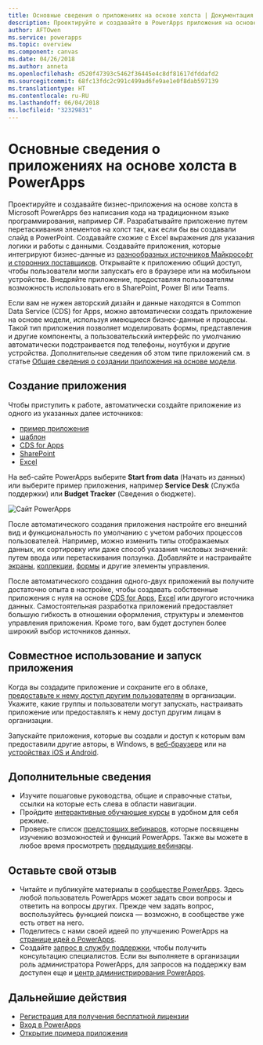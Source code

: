 ```yaml
---
title: Основные сведения о приложениях на основе холста | Документация Microsoft
description: Проектируйте и создавайте в PowerApps приложения на основе холста, чтобы пользователи могли управлять бизнес-данными в браузере или на своих мобильных устройствах.
author: AFTOwen
ms.service: powerapps
ms.topic: overview
ms.component: canvas
ms.date: 04/26/2018
ms.author: anneta
ms.openlocfilehash: d520f47393c5462f36445e4c8df81617dfddafd2
ms.sourcegitcommit: 68fc13fdc2c991c499ad6fe9ae1e0f8dab597139
ms.translationtype: HT
ms.contentlocale: ru-RU
ms.lasthandoff: 06/04/2018
ms.locfileid: "32329831"
---
```

# <a name="what-are-canvas-apps-in-powerapps"></a>Основные сведения о приложениях на основе холста в PowerApps
Проектируйте и создавайте бизнес-приложения на основе холста в Microsoft PowerApps без написания кода на традиционном языке программирования, например C#. Разрабатывайте приложение путем перетаскивания элементов на холст так, как если бы вы создавали слайд в PowerPoint. Создавайте схожие с Excel выражения для указания логики и работы с данными. Создавайте приложения, которые интегрируют бизнес-данные из [разнообразных источников Майкрософт и сторонних поставщиков](connections-list.md). Открывайте к приложению общий доступ, чтобы пользователи могли запускать его в браузере или на мобильном устройстве. Внедряйте приложение, предоставляя пользователям возможность использовать его в SharePoint, Power BI или Teams.

Если вам не нужен авторский дизайн и данные находятся в Common Data Service (CDS) for Apps, можно автоматически создать приложение на основе модели, используя имеющиеся бизнес-данные и процессы. Такой тип приложения позволяет моделировать формы, представления и другие компоненты, а пользовательский интерфейс по умолчанию автоматически подстраивается под телефоны, ноутбуки и другие устройства. Дополнительные сведения об этом типе приложений см. в статье [Общие сведения о создании приложения на основе модели](../model-driven-apps/model-driven-app-overview.md).

## <a name="build-an-app"></a>Создание приложения
Чтобы приступить к работе, автоматически создайте приложение из одного из указанных далее источников:
- [пример приложения](open-and-run-a-sample-app.md)
- [шаблон](get-started-test-drive.md)
- [CDS for Apps](data-platform-create-app.md)
- [SharePoint](app-from-sharepoint.md)
- [Excel](get-started-create-from-data.md)

На веб-сайте PowerApps выберите **Start from data** (Начать из данных) или выберите пример приложения, например **Service Desk** (Служба поддержки) или **Budget Tracker** (Сведения о бюджете).

![Сайт PowerApps](./media/getting-started/sample-apps.png)

После автоматического создания приложения настройте его внешний вид и функциональность по умолчанию с учетом рабочих процессов пользователей. Например, можно изменить типы отображаемых данных, их сортировку или даже способ указания числовых значений: путем ввода или перетаскивания ползунка. Добавляйте и настраивайте [экраны](add-screen-context-variables.md), [коллекции](customize-layout-sharepoint.md), [формы](customize-forms-sharepoint.md) и другие элементы управления.

После автоматического создания одного-двух приложений вы получите достаточно опыта в настройке, чтобы создавать собственные приложения с нуля на основе [CDS for Apps](data-platform-create-app-scratch.md), [Excel](get-started-create-from-blank.md) или другого источника данных. Самостоятельная разработка приложений предоставляет большую гибкость в отношении оформления, структуры и элементов управления приложения. Кроме того, вам будет доступен более широкий выбор источников данных.

## <a name="share-and-run-an-app"></a>Совместное использование и запуск приложения
Когда вы создадите приложение и сохраните его в облаке, [предоставьте к нему доступ другим пользователям](share-app.md) в организации. Укажите, какие группы и пользователи могут запускать, настраивать приложение или предоставлять к нему доступ другим лицам в организации.

Запускайте приложения, которые вы создали и доступ к которым вам предоставили другие авторы, в Windows, в [веб-браузере](../../user/run-app-browser.md) или на [устройствах iOS и Android](../../user/run-app-client.md).

## <a name="learn-more"></a>Дополнительные сведения
* Изучите пошаговые руководства, общие и справочные статьи, ссылки на которые есть слева в области навигации.
* Пройдите [интерактивные обучающие курсы](https://docs.microsoft.com/powerapps/guided-learning/) в удобном для себя режиме.
* Проверьте список [предстоящих вебинаров](webinars-listing.md#upcoming-webinars), которые посвящены изучению возможностей и функций PowerApps. Также вы можете в любое время просмотреть [предыдущие вебинары](webinars-listing.md#past-webinars).

## <a name="share-your-experience"></a>Оставьте свой отзыв
* Читайте и публикуйте материалы в [сообществе PowerApps](https://aka.ms/powerapps-community). Здесь любой пользователь PowerApps может задать свои вопросы и ответить на вопросы других. Прежде чем задать вопрос, воспользуйтесь функцией поиска — возможно, в сообществе уже есть ответ на него.
* Поделитесь с нами своей идеей по улучшению PowerApps на [странице идей о PowerApps](https://powerusers.microsoft.com/t5/PowerApps-Ideas/idb-p/PowerAppsIdeas).
* Создайте [запрос в службу поддержки](https://powerapps.microsoft.com/support/pro/), чтобы получить консультацию специалистов. Если вы выполняете в организации роль администратора PowerApps, для запросов на поддержку вам доступен еще и [центр администрирования PowerApps](https://portal.office.com/Support/Support.aspx).

## <a name="next-steps"></a>Дальнейшие действия
- [Регистрация для получения бесплатной лицензии](../signup-for-powerapps.md)
- [Вход в PowerApps](https://web.powerapps.com)
- [Открытие примера приложения](open-and-run-a-sample-app.md)